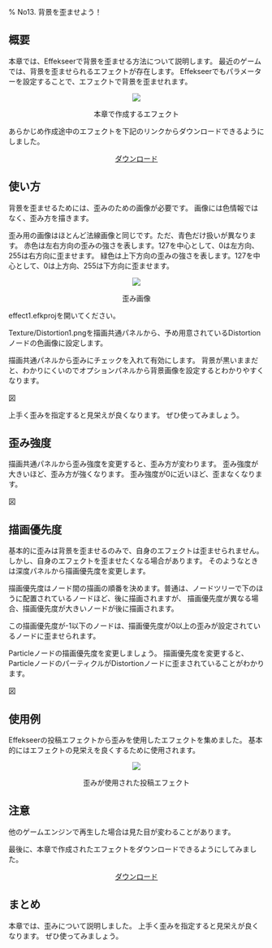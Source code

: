 ﻿% No13. 背景を歪ませよう！

<div class="main">

## 概要

本章では、Effekseerで背景を歪ませる方法について説明します。
最近のゲームでは、背景を歪ませられるエフェクトが存在します。
Effekseerでもパラメーターを設定することで、エフェクトで背景を歪ませれます。

<div align="center">
<img src="../../img/Tutorial/08_effect1.gif">
<p>本章で作成するエフェクト</p>
</div>

<p>あらかじめ作成途中のエフェクトを下記のリンクからダウンロードできるようにしました。</p>
<div align="center">
<p><a href = "../../Sample/08_01_Sample.zip">ダウンロード</a></p>
</div>

## 使い方

背景を歪ませるためには、歪みのための画像が必要です。
画像には色情報ではなく、歪み方を描きます。

歪み用の画像はほとんど法線画像と同じです。ただ、青色だけ扱いが異なります。
赤色は左右方向の歪みの強さを表します。127を中心として、0は左方向、255は右方向に歪ませます。
緑色は上下方向の歪みの強さを表します。127を中心として、0は上方向、255は下方向に歪ませます。

<div align="center">
<img src="../../img/Tutorial/06_ring_en.png">
<p>歪み画像</p>
</div>

effect1.efkprojを開いてください。

Texture/Distortion1.pngを描画共通パネルから、予め用意されているDistortionノードの色画像に設定します。

描画共通パネルから歪みにチェックを入れて有効にします。
背景が黒いままだと、わかりにくいのでオプションパネルから背景画像を設定するとわかりやすくなります。

図

上手く歪みを指定すると見栄えが良くなります。
ぜひ使ってみましょう。

## 歪み強度

描画共通パネルから歪み強度を変更すると、歪み方が変わります。
歪み強度が大きいほど、歪み方が強くなります。
歪み強度が0に近いほど、歪まなくなります。

図

## 描画優先度

基本的に歪みは背景を歪ませるのみで、自身のエフェクトは歪ませられません。
しかし、自身のエフェクトを歪ませたくなる場合があります。
そのようなときは深度パネルから描画優先度を変更します。

描画優先度はノード間の描画の順番を決めます。普通は、ノードツリーで下のほうに配置されているノードほど、後に描画されますが、
描画優先度が異なる場合、描画優先度が大きいノードが後に描画されます。

この描画優先度が-1以下のノードは、描画優先度が0以上の歪みが設定されているノードに歪ませられます。

Particleノードの描画優先度を変更しましょう。
描画優先度を変更すると、ParticleノードのパーティクルがDistortionノードに歪まされていることがわかります。

図

## 使用例

Effekseerの投稿エフェクトから歪みを使用したエフェクトを集めました。
基本的にはエフェクトの見栄えを良くするために使用されます。

<div align="center">
<img src="../../img/Tutorial/08_effect3.gif">
<p>歪みが使用された投稿エフェクト</p>
</div>

## 注意

他のゲームエンジンで再生した場合は見た目が変わることがあります。

最後に、本章で作成されたエフェクトをダウンロードできるようにしてみました。

<div align="center">
<a href = "../../Sample/10_02_Sample.zip">ダウンロード</a>
</div>

## まとめ

本章では、歪みについて説明しました。
上手く歪みを指定すると見栄えが良くなります。
ぜひ使ってみましょう。

</div>
